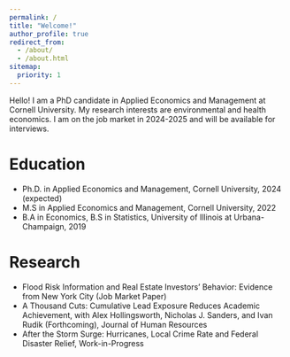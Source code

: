 ```yaml
---
permalink: /
title: "Welcome!"
author_profile: true
redirect_from: 
  - /about/
  - /about.html
sitemap:
  priority: 1
---
```


Hello! I am a PhD candidate in Applied Economics and Management at Cornell University. My research interests are environmental and health economics. I am on the job market in 2024-2025 and will be available for interviews.

Education
==========
- Ph.D. in Applied Economics and Management, Cornell University, 2024 (expected)
- M.S in Applied Economics and Management, Cornell University, 2022
- B.A in Economics, B.S in Statistics, University of Illinois at Urbana-Champaign, 2019

Research
=========
- Flood Risk Information and Real Estate Investors’ Behavior: Evidence from New York City (Job Market Paper)
- A Thousand Cuts: Cumulative Lead Exposure Reduces Academic Achievement, with Alex Hollingsworth, Nicholas J. Sanders, and Ivan Rudik (Forthcoming), Journal of Human Resources
- After the Storm Surge: Hurricanes, Local Crime Rate and Federal Disaster Relief, Work-in-Progress
